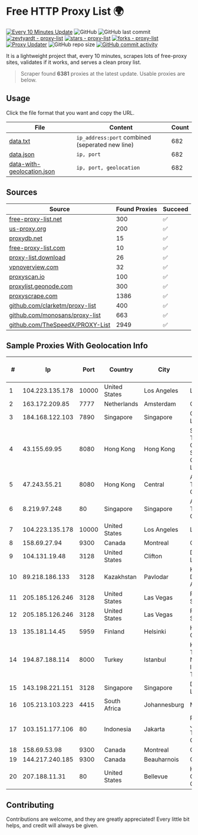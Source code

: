 
# Free HTTP Proxy List 🌍

[![Every 10 Minutes Update](https://github.com/mertguvencli/http-proxy-list/actions/workflows/main.yml/badge.svg?branch=main)](https://github.com/mertguvencli/http-proxy-list/actions/workflows/main.yml)
![GitHub](https://img.shields.io/github/license/mertguvencli/http-proxy-list)
![GitHub last commit](https://img.shields.io/github/last-commit/mertguvencli/http-proxy-list)
[![zevtyardt - proxy-list](https://img.shields.io/static/v1?label=zevtyardt&message=proxy-list&color=blue&logo=github)](https://github.com/zevtyardt/proxy-list "Go to GitHub repo")
[![stars - proxy-list](https://img.shields.io/github/stars/zevtyardt/proxy-list?style=social)](https://github.com/zevtyardt/proxy-list)
[![forks - proxy-list](https://img.shields.io/github/forks/zevtyardt/proxy-list?style=social)](https://github.com/zevtyardt/proxy-list)
[![Proxy Updater](https://github.com/zevtyardt/proxy-list/workflows/Proxy%20Updater/badge.svg)](https://github.com/zevtyardt/proxy-list/actions?query=workflow:"Proxy+Updater")
![GitHub repo size](https://img.shields.io/github/repo-size/zevtyardt/proxy-list)
[![GitHub commit activity](https://img.shields.io/github/commit-activity/m/zevtyardt/proxy-list?logo=commits)](https://github.com/zevtyardt/proxy-list/commits/main)

It is a lightweight project that, every 10 minutes, scrapes lots of free-proxy sites, validates if it works, and serves a clean proxy list.

> Scraper found **6381** proxies at the latest update. Usable proxies are below.

## Usage

Click the file format that you want and copy the URL.

|File|Content|Count|
|----|-------|-----|
|[data.txt](https://raw.githubusercontent.com/mertguvencli/http-proxy-list/main/proxy-list/data.txt)|`ip_address:port` combined (seperated new line)|682|
|[data.json](https://raw.githubusercontent.com/mertguvencli/http-proxy-list/main/proxy-list/data.json)|`ip, port`|682|
|[data-with-geolocation.json](https://raw.githubusercontent.com/mertguvencli/http-proxy-list/main/proxy-list/data-with-geolocation.json)|`ip, port, geolocation`|682|

## Sources

|Source|Found Proxies|Succeed|
|------|-------------|-------|
|[free-proxy-list.net](https://free-proxy-list.net)|300|✅|
|[us-proxy.org](https://www.us-proxy.org)|200|✅|
|[proxydb.net](http://proxydb.net)|15|✅|
|[free-proxy-list.com](https://free-proxy-list.com/?page=&port=&type%5B%5D=http&type%5B%5D=https&up_time=0&search=Search)|10|✅|
|[proxy-list.download](https://www.proxy-list.download/HTTP)|26|✅|
|[vpnoverview.com](https://vpnoverview.com/privacy/anonymous-browsing/free-proxy-servers)|32|✅|
|[proxyscan.io](https://www.proxyscan.io)|100|✅|
|[proxylist.geonode.com](https://proxylist.geonode.com/api/proxy-list?limit=300&page=1&sort_by=lastChecked&sort_type=desc&protocols=http,https)|300|✅|
|[proxyscrape.com](https://api.proxyscrape.com/v2/?request=displayproxies&protocol=http&timeout=10000&country=all&ssl=all&anonymity=all)|1386|✅|
|[github.com/clarketm/proxy-list](https://raw.githubusercontent.com/clarketm/proxy-list/master/proxy-list-raw.txt)|400|✅|
|[github.com/monosans/proxy-list](https://raw.githubusercontent.com/monosans/proxy-list/main/proxies/http.txt)|663|✅|
|[github.com/TheSpeedX/PROXY-List](https://raw.githubusercontent.com/TheSpeedX/PROXY-List/master/http.txt)|2949|✅|


## Sample Proxies With Geolocation Info

|#|Ip|Port|Country|City|Internet Service Provider|
|-|--|----|-------|----|-------------------------|
|1|104.223.135.178|10000|United States|Los Angeles|LayerHost|
|2|163.172.209.85|7777|Netherlands|Amsterdam|Online SAS NL|
|3|184.168.122.103|7890|Singapore|Singapore|GoDaddy.com, LLC|
|4|43.155.69.95|8080|Hong Kong|Hong Kong|Shenzhen Tencent Computer Systems Company Limited|
|5|47.243.55.21|8080|Hong Kong|Central|Alibaba (US) Technology Co., Ltd.|
|6|8.219.97.248|80|Singapore|Singapore|Alibaba (US) Technology Co., Ltd.|
|7|104.223.135.178|10000|United States|Los Angeles|LayerHost|
|8|158.69.27.94|9300|Canada|Montreal|OVH SAS|
|9|104.131.19.48|3128|United States|Clifton|DigitalOcean, LLC|
|10|89.218.186.133|3128|Kazakhstan|Pavlodar|Kazakhtelecom Data Network Administration|
|11|205.185.126.246|3128|United States|Las Vegas|FranTech Solutions|
|12|205.185.126.246|3128|United States|Las Vegas|FranTech Solutions|
|13|135.181.14.45|5959|Finland|Helsinki|Hetzner Online GmbH|
|14|194.87.188.114|8000|Turkey|Istanbul|Kadir Huseyin Tezcan Nosspeed Internet Teknolojileri|
|15|143.198.221.151|3128|Singapore|Singapore|DigitalOcean, LLC|
|16|105.213.103.223|4415|South Africa|Johannesburg|MTN SA|
|17|103.151.177.106|80|Indonesia|Jakarta|PT JASAMARGA TOLLROAD OPERATOR|
|18|158.69.53.98|9300|Canada|Montreal|OVH SAS|
|19|144.217.240.185|9300|Canada|Beauharnois|OVH SAS|
|20|207.188.11.31|80|United States|Bellevue|H5 Data Centers - Chandler LLC|



## Contributing

Contributions are welcome, and they are greatly appreciated! Every
little bit helps, and credit will always be given.

